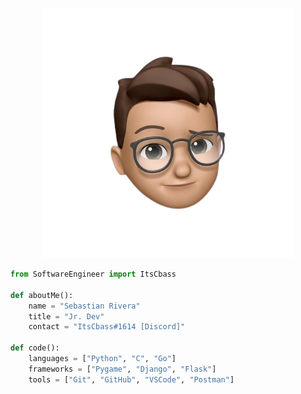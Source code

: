 <p align="center">
  <img src="pic.png" />
</p>

```python
from SoftwareEngineer import ItsCbass

def aboutMe():
    name = "Sebastian Rivera"
    title = "Jr. Dev"
    contact = "ItsCbass#1614 [Discord]"

def code():
    languages = ["Python", "C", "Go"]
    frameworks = ["Pygame", "Django", "Flask"]
    tools = ["Git", "GitHub", "VSCode", "Postman"]
```
